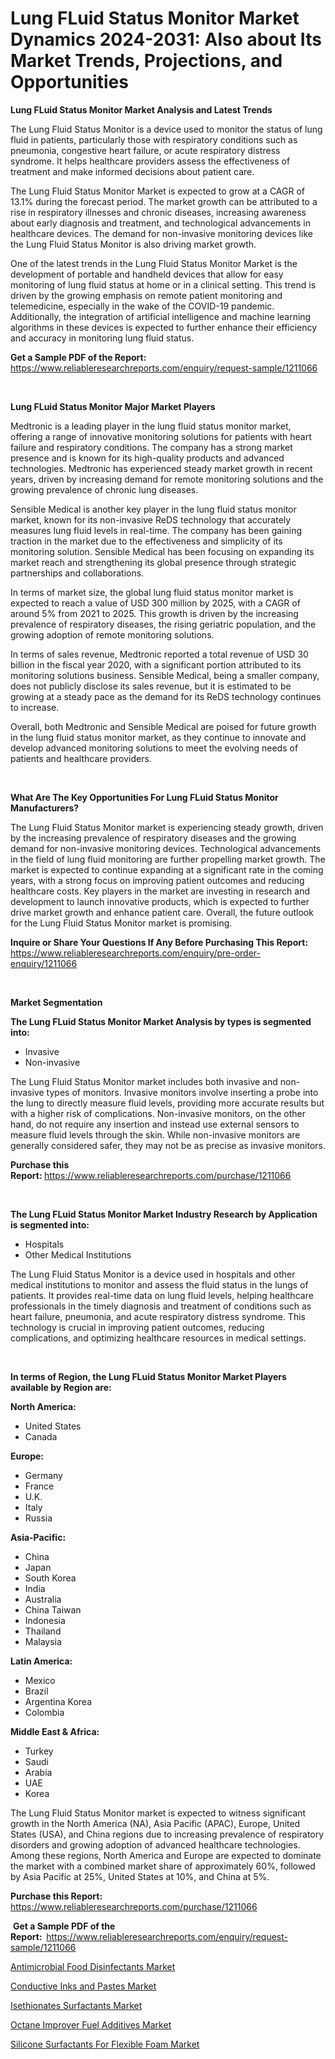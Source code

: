 <p><h1>Lung FLuid Status Monitor Market Dynamics 2024-2031: Also about Its Market Trends, Projections, and Opportunities</h1></p><p><strong>Lung FLuid Status Monitor Market Analysis and Latest Trends</strong></p>
<p><p>The Lung Fluid Status Monitor is a device used to monitor the status of lung fluid in patients, particularly those with respiratory conditions such as pneumonia, congestive heart failure, or acute respiratory distress syndrome. It helps healthcare providers assess the effectiveness of treatment and make informed decisions about patient care.</p><p>The Lung Fluid Status Monitor Market is expected to grow at a CAGR of 13.1% during the forecast period. The market growth can be attributed to a rise in respiratory illnesses and chronic diseases, increasing awareness about early diagnosis and treatment, and technological advancements in healthcare devices. The demand for non-invasive monitoring devices like the Lung Fluid Status Monitor is also driving market growth.</p><p>One of the latest trends in the Lung Fluid Status Monitor Market is the development of portable and handheld devices that allow for easy monitoring of lung fluid status at home or in a clinical setting. This trend is driven by the growing emphasis on remote patient monitoring and telemedicine, especially in the wake of the COVID-19 pandemic. Additionally, the integration of artificial intelligence and machine learning algorithms in these devices is expected to further enhance their efficiency and accuracy in monitoring lung fluid status.</p></p>
<p><strong>Get a Sample PDF of the Report:&nbsp;</strong> <a href="https://www.reliableresearchreports.com/enquiry/request-sample/1211066">https://www.reliableresearchreports.com/enquiry/request-sample/1211066</a></p>
<p>&nbsp;</p>
<p><strong>Lung FLuid Status Monitor Major Market Players</strong></p>
<p><p>Medtronic is a leading player in the lung fluid status monitor market, offering a range of innovative monitoring solutions for patients with heart failure and respiratory conditions. The company has a strong market presence and is known for its high-quality products and advanced technologies. Medtronic has experienced steady market growth in recent years, driven by increasing demand for remote monitoring solutions and the growing prevalence of chronic lung diseases.</p><p>Sensible Medical is another key player in the lung fluid status monitor market, known for its non-invasive ReDS technology that accurately measures lung fluid levels in real-time. The company has been gaining traction in the market due to the effectiveness and simplicity of its monitoring solution. Sensible Medical has been focusing on expanding its market reach and strengthening its global presence through strategic partnerships and collaborations.</p><p>In terms of market size, the global lung fluid status monitor market is expected to reach a value of USD 300 million by 2025, with a CAGR of around 5% from 2021 to 2025. This growth is driven by the increasing prevalence of respiratory diseases, the rising geriatric population, and the growing adoption of remote monitoring solutions.</p><p>In terms of sales revenue, Medtronic reported a total revenue of USD 30 billion in the fiscal year 2020, with a significant portion attributed to its monitoring solutions business. Sensible Medical, being a smaller company, does not publicly disclose its sales revenue, but it is estimated to be growing at a steady pace as the demand for its ReDS technology continues to increase.</p><p>Overall, both Medtronic and Sensible Medical are poised for future growth in the lung fluid status monitor market, as they continue to innovate and develop advanced monitoring solutions to meet the evolving needs of patients and healthcare providers.</p></p>
<p>&nbsp;</p>
<p><strong>What Are The Key Opportunities For Lung FLuid Status Monitor Manufacturers?</strong></p>
<p><p>The Lung Fluid Status Monitor market is experiencing steady growth, driven by the increasing prevalence of respiratory diseases and the growing demand for non-invasive monitoring devices. Technological advancements in the field of lung fluid monitoring are further propelling market growth. The market is expected to continue expanding at a significant rate in the coming years, with a strong focus on improving patient outcomes and reducing healthcare costs. Key players in the market are investing in research and development to launch innovative products, which is expected to further drive market growth and enhance patient care. Overall, the future outlook for the Lung Fluid Status Monitor market is promising.</p></p>
<p><strong>Inquire or Share Your Questions If Any Before Purchasing This Report:</strong> <a href="https://www.reliableresearchreports.com/enquiry/pre-order-enquiry/1211066">https://www.reliableresearchreports.com/enquiry/pre-order-enquiry/1211066</a></p>
<p>&nbsp;</p>
<p><strong>Market Segmentation</strong></p>
<p><strong>The Lung FLuid Status Monitor Market Analysis by types is segmented into:</strong></p>
<p><ul><li>Invasive</li><li>Non-invasive</li></ul></p>
<p><p>The Lung Fluid Status Monitor market includes both invasive and non-invasive types of monitors. Invasive monitors involve inserting a probe into the lung to directly measure fluid levels, providing more accurate results but with a higher risk of complications. Non-invasive monitors, on the other hand, do not require any insertion and instead use external sensors to measure fluid levels through the skin. While non-invasive monitors are generally considered safer, they may not be as precise as invasive monitors.</p></p>
<p><strong>Purchase this Report:&nbsp;</strong><a href="https://www.reliableresearchreports.com/purchase/1211066">https://www.reliableresearchreports.com/purchase/1211066</a></p>
<p>&nbsp;</p>
<p><strong>The Lung FLuid Status Monitor Market Industry Research by Application is segmented into:</strong></p>
<p><ul><li>Hospitals</li><li>Other Medical Institutions</li></ul></p>
<p><p>The Lung Fluid Status Monitor is a device used in hospitals and other medical institutions to monitor and assess the fluid status in the lungs of patients. It provides real-time data on lung fluid levels, helping healthcare professionals in the timely diagnosis and treatment of conditions such as heart failure, pneumonia, and acute respiratory distress syndrome. This technology is crucial in improving patient outcomes, reducing complications, and optimizing healthcare resources in medical settings.</p></p>
<p>&nbsp;</p>
<p><strong>In terms of Region, the Lung FLuid Status Monitor Market Players available by Region are:</strong></p>
<p>
    <p> <strong> North America: </strong>
        <ul>
            <li>United States</li>
            <li>Canada</li>
        </ul>
        </p> 
    <p> <strong> Europe: </strong>
        <ul>
            <li>Germany</li>
            <li>France</li>
            <li>U.K.</li>
            <li>Italy</li>
            <li>Russia</li>
        </ul>
        </p> 
    <p> <strong> Asia-Pacific: </strong>
        <ul>
            <li>China</li>
            <li>Japan</li>
            <li>South Korea</li>
            <li>India</li>
            <li>Australia</li>
            <li>China Taiwan</li>
            <li>Indonesia</li>
            <li>Thailand</li>
            <li>Malaysia</li>
        </ul>
        </p> 
    <p> <strong> Latin America: </strong>
        <ul>
            <li>Mexico</li>
            <li>Brazil</li>
            <li>Argentina Korea</li>
            <li>Colombia</li>
        </ul>
        </p> 
    <p> <strong> Middle East & Africa: </strong>
        <ul>
            <li>Turkey</li>
            <li>Saudi</li>
            <li>Arabia</li>
            <li>UAE</li>
            <li>Korea</li>
        </ul>
    </p>
    </p>
<p><p>The Lung Fluid Status Monitor market is expected to witness significant growth in the North America (NA), Asia Pacific (APAC), Europe, United States (USA), and China regions due to increasing prevalence of respiratory disorders and growing adoption of advanced healthcare technologies. Among these regions, North America and Europe are expected to dominate the market with a combined market share of approximately 60%, followed by Asia Pacific at 25%, United States at 10%, and China at 5%.</p></p>
<p><strong>Purchase this Report: </strong><a href="https://www.reliableresearchreports.com/purchase/1211066">https://www.reliableresearchreports.com/purchase/1211066</a></p>
<p>&nbsp;<strong>Get a Sample PDF of the Report:&nbsp;&nbsp;</strong><a href="https://www.reliableresearchreports.com/enquiry/request-sample/1211066">https://www.reliableresearchreports.com/enquiry/request-sample/1211066</a></p>
<p><strong></strong></p>
<p><p><a href="https://medium.com/@wadefahey/antimicrobial-food-disinfectants-market-trends-forecast-and-competitive-analysis-to-2031-0b72645006fa">Antimicrobial Food Disinfectants Market</a></p><p><a href="https://medium.com/p/f1c17f67e223/edit">Conductive Inks and Pastes Market</a></p><p><a href="https://medium.com/@jasonspinka/isethionates-surfactants-market-furnishes-information-on-market-share-market-trends-and-market-365473c1d9d7">Isethionates Surfactants Market</a></p><p><a href="https://medium.com/@wadefahey/octane-improver-fuel-additives-market-exploring-market-share-market-trends-and-future-growth-5b247e4764e5">Octane Improver Fuel Additives Market</a></p><p><a href="https://medium.com/@jasonspinka/silicone-surfactants-for-flexible-foam-market-size-cagr-trends-2024-2030-546e045e603e">Silicone Surfactants For Flexible Foam Market</a></p></p>